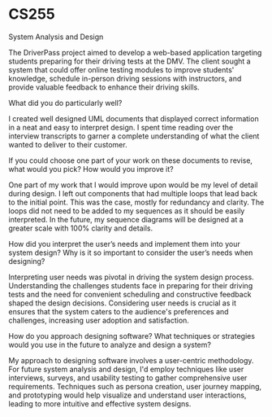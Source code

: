 # CS255
System Analysis and Design

The DriverPass project aimed to develop a web-based application targeting students preparing for their driving tests at the DMV. The client sought a system that could offer online testing modules to improve students' knowledge, schedule in-person driving sessions with instructors, and provide valuable feedback to enhance their driving skills.

What did you do particularly well?

I created well designed UML documents that displayed correct information in a neat and easy to interpret design. I spent time reading over the interview transcripts to garner a complete understanding of what the client wanted to deliver to their customer. 

If you could choose one part of your work on these documents to revise, what would you pick? How would you improve it?

One part of my work that I would improve upon would be my level of detail during design. I left out components that had multiple loops that lead back to the initial point. This was the case, mostly for redundancy and clarity. The loops did not need to be added to my sequences as it should be easily interpreted. In the future, my sequence diagrams will be designed at a greater scale with 100% clarity and details.

How did you interpret the user’s needs and implement them into your system design? Why is it so important to consider the user’s needs when designing?

Interpreting user needs was pivotal in driving the system design process. Understanding the challenges students face in preparing for their driving tests and the need for convenient scheduling and constructive feedback shaped the design decisions. Considering user needs is crucial as it ensures that the system caters to the audience's preferences and challenges, increasing user adoption and satisfaction.

How do you approach designing software? What techniques or strategies would you use in the future to analyze and design a system?

My approach to designing software involves a user-centric methodology. For future system analysis and design, I'd employ techniques like user interviews, surveys, and usability testing to gather comprehensive user requirements. Techniques such as persona creation, user journey mapping, and prototyping would help visualize and understand user interactions, leading to more intuitive and effective system designs.

